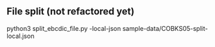 ## File split (not refactored yet)

python3 split_ebcdic_file.py -local-json sample-data/COBKS05-split-local.json